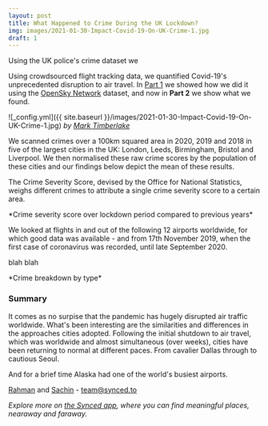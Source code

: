 ```yaml
---
layout: post
title: What Happened to Crime During the UK Lockdown?
img: images/2021-01-30-Impact-Covid-19-On-UK-Crime-1.jpg
draft: 1
---
```




Using the UK police's crime dataset we 



Using crowdsourced flight tracking data, we quantified Covid-19's unprecedented disruption to air travel. In [Part 1](https://blog.synced.to/Impact-Covid-19-On-Air-Travel-1/) we showed how we did it using the [OpenSky Network](https://opensky-network.org/ "OpenSky Network Homepage") dataset, and now in **Part 2** we show what we found.

![_config.yml]({{ site.baseurl }}/images/2021-01-30-Impact-Covid-19-On-UK-Crime-1.jpg)
*by [Mark Timberlake](https://unsplash.com/photos/LIrbNMnQ-jc)*


 
We scanned crimes over a 100km squared area in 2020, 2019 and 2018 in five of the largest cities in the UK: London, Leeds, Birmingham, Bristol and Liverpool. We then normalised these raw crime scores by the population of these cities and our findings below depict the mean of these results.

The Crime Severity Score, devised by the Office for National Statistics, weighs different crimes to attribute a single crime severity score to a certain area.

<style>
table {
    border: 0;
    border-collapse: collapse;
    border-spacing: 0;
    font: 0.7em "Titillium Web", sans-serif;
    margin-left: auto;
    margin-right: auto;
}
th {
    border: 0;
    padding: 10px;
    text-align: left;
    text-shadow: 1px 1px 1px #fff;
    font-weight: bold;
}
tbody td {
    border: 0;
    color: #333;
    padding: 10px;
    text-shadow: 1px 1px 1px #fff;
}
</style>

<script src="https://d3js.org/d3.v3.js"></script>

<style>
.chart-1-container {
    font: 0.7em "Titillium Web", sans-serif;
}

.chart-1-container .axis path, .chart-1-container .axis line {
    fill: none;
    stroke: #000;
    shape-rendering: crispEdges;
}

.chart-1-container .x.axis path {
    display: none;
}

.chart-1-container .line {
    fill: none;
    stroke: steelblue;
    stroke-width: 1.5px;
}

.chart-1-container .legend rect {
    fill:white;
    stroke:black;
    opacity:0.8;
}
</style>

<div class="d3-chart-container chart-1-container"></div>
*Crime severity score over lockdown period compared to previous years*

<script src="https://blog.synced.to/datascripts/2021-01-30-Impact-Covid-19-On-UK-Crime-1/crimescores.js"></script>


We looked at flights in and out of the following 12 airports worldwide, for which good data was available - and from 17th November 2019, when the first case of coronavirus was recorded, until late September 2020.



blah blah 

<style>
.chart-2-container {
  font: 11px sans-serif;
}

.chart-2-container .axis path, .chart-2-container .axis line {
  fill: none;
  stroke: #000;
  shape-rendering: crispEdges;
}

.chart-2-container .x.axis {
  display: none;
}
</style>

<div class="d3-chart-container chart-2-container"></div>
*Crime breakdown by type*

<script src="https://blog.synced.to/datascripts/2021-01-30-Impact-Covid-19-On-UK-Crime-1/crimebreakdown.js"></script>


### Summary

It comes as no surpise that the pandemic has hugely disrupted air traffic worldwide. What's been interesting are the similarities and differences in the approaches cities adopted. Following the initial shutdown to air travel, which was worldwide and almost simultaneous (over weeks), cities have been returning to normal at different paces. From cavalier Dallas through to cautious Seoul. 

And for a brief time Alaska had one of the world's busiest airports.

[Rahman](https://www.linkedin.com/in/rahman-zane/) and [Sachin](https://www.linkedin.com/in/sachinvasudevan/) - <team@synced.to>

_Explore more on [the Synced app](http://onelink.to/8ttzr9), where you can find meaningful places, nearaway and faraway._
